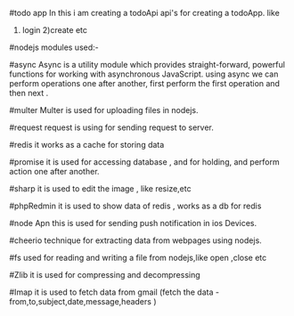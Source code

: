 #todo app
In this  i am creating a todoApi api's for creating a todoApp. like 
1) login 2)create etc

#nodejs modules used:-

#async
Async is a utility module which provides straight-forward, powerful functions for working with asynchronous JavaScript.  using async we can perform operations one after another, first perform the first operation and then next . 

#multer 
Multer is used for uploading files in nodejs.

#request 
request is using for sending request to server.

#redis
it works as a cache for storing data

#promise 
it is used for accessing database , and for holding, and perform action one after another.

#sharp
it is used to edit the image , like resize,etc

#phpRedmin 
it is used to show data of redis , works as a db for redis

#node Apn
this is used for sending push notification in ios Devices. 

#cheerio
technique for extracting data from webpages using nodejs.

#fs
used for reading and writing a file from nodejs,like open ,close etc

#Zlib
it is used for compressing and decompressing

#Imap
it is used to fetch data from gmail (fetch the data -from,to,subject,date,message,headers )